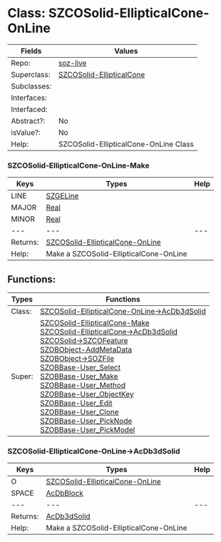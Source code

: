 
# Class:	SZCOSolid-EllipticalCone-OnLine

| Fields | Values |
| --------- | --------- |
| Repo: | [soz-live](/repos/soz-live.html) |
| Superclass: | [SZCOSolid-EllipticalCone](SZCOSolid-EllipticalCone.html) |
| Subclasses: |  |
| Interfaces: |  |
| Interfaced: |  |
| Abstract?: | No |
| isValue?: | No |
| Help: | SZCOSolid-EllipticalCone-OnLine Class |

### SZCOSolid-EllipticalCone-OnLine-Make

| Keys | Types | Help |
| --------- | --------- | --------- |
| LINE | [SZGELine](SZGELine.html) |  |
| MAJOR | [Real](Real.html) |  |
| MINOR | [Real](Real.html) |  |
| --- | --- | --- |
| Returns: | [SZCOSolid-EllipticalCone-OnLine](SZCOSolid-EllipticalCone-OnLine.html) |
| Help: | Make a SZCOSolid-EllipticalCone-OnLine |


## Functions:

| Types | Functions |
| --------- | --------- |
| Class: | [SZCOSolid-EllipticalCone-OnLine->AcDb3dSolid](#SZCOSolid-EllipticalCone-OnLine->AcDb3dSolid) |
| Super: | [SZCOSolid-EllipticalCone-Make](SZCOSolid-EllipticalCone.html) <br> [SZCOSolid-EllipticalCone->AcDb3dSolid](SZCOSolid-EllipticalCone.html) <br> [SZCOSolid->SZCOFeature](SZCOSolid.html) <br> [SZOBObject-AddMetaData](SZOBObject.html) <br> [SZOBObject->SOZFile](SZOBObject.html) <br> [SZOBBase-User_Select](SZOBBase.html) <br> [SZOBBase-User_Make](SZOBBase.html) <br> [SZOBBase-User_Method](SZOBBase.html) <br> [SZOBBase-User_ObjectKey](SZOBBase.html) <br> [SZOBBase-User_Edit](SZOBBase.html) <br> [SZOBBase-User_Clone](SZOBBase.html) <br> [SZOBBase-User_PickNode](SZOBBase.html) <br> [SZOBBase-User_PickModel](SZOBBase.html) |


### SZCOSolid-EllipticalCone-OnLine->AcDb3dSolid

| Keys | Types | Help |
| --------- | --------- | --------- |
| O | [SZCOSolid-EllipticalCone-OnLine](SZCOSolid-EllipticalCone-OnLine.html) |  |
| SPACE | [AcDbBlock](AcDbBlock.html) |  |
| --- | --- | --- |
| Returns: | [AcDb3dSolid](AcDb3dSolid.html) |
| Help: | Make a SZCOSolid-EllipticalCone-OnLine |

